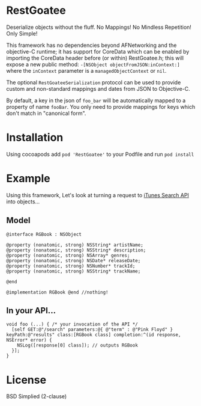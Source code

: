 RestGoatee
==========

Deserialize objects without the fluff.  No Mappings! No Mindless Repetition! Only Simple!

This framework has no dependencies beyond AFNetworking and the objective-C runtime; it has support for CoreData which can be enabled by importing the CoreData header before (or within) RestGoatee.h; this will expose a new public method: `-[NSObject objectFromJSON:inContext:]` where the `inContext` parameter is a `managedObjectContext` or `nil`.

The optional `RestGoateeSerialization` protocol can be used to provide custom and non-standard mappings and dates from JSON to Objective-C.

By default, a key in the json of `foo_bar` will be automatically mapped to a property of name `fooBar`.  You only need to provide mappings for keys which don't match in "canonical form".

# Installation
Using cocoapods add `pod 'RestGoatee'` to your Podfile and run `pod install`

Example
=======
Using this framework, Let's look at turning a request to [iTunes Search API](https://itunes.apple.com/search?term=pink+floyd) into objects...
## Model

```objc
@interface RGBook : NSObject

@property (nonatomic, strong) NSString* artistName;
@property (nonatomic, strong) NSString* description;
@property (nonatomic, strong) NSArray* genres;
@property (nonatomic, strong) NSDate* releaseDate;
@property (nonatomic, strong) NSNumber* trackId;
@property (nonatomic, strong) NSString* trackName;

@end
```
```objc
@implementation RGBook @end //nothing!
```

## In your API...

```objc
void foo (...) { /* your invocation of the API */
  [self GET:@"/search" parameters:@{ @"term" : @"Pink Floyd" } keyPath:@"results" class:[RGBook class] completion:^(id response, NSError* error) {
    NSLog([response[0] class]); // outputs RGBook
  }];
}
```

License
=======
BSD Simplied (2-clause)
